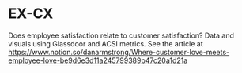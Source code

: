 # EX-CX
Does employee satisfaction relate to customer satisfaction? Data and visuals using Glassdoor and ACSI metrics. 
See the article at https://www.notion.so/danarmstrong/Where-customer-love-meets-employee-love-be9d6e3d11a245799389b47c20a1d21a
